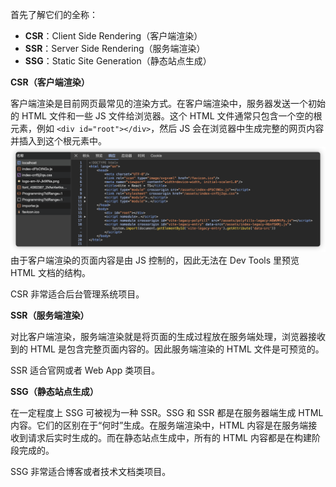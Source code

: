 首先了解它们的全称：

- **CSR**：Client Side Rendering（客户端渲染）
- **SSR**：Server Side Rendering（服务端渲染）
- **SSG**：Static Site Generation（静态站点生成）

**CSR（客户端渲染）**

客户端渲染是目前网页最常见的渲染方式。在客户端渲染中，服务器发送一个初始的 HTML 文件和一些 JS 文件给浏览器。这个 HTML 文件通常只包含一个空的根元素，例如 `<div id="root"></div>`，然后 JS 会在浏览器中生成完整的网页内容并插入到这个根元素中。
![csr](./assets/csr.png)
由于客户端渲染的页面内容是由 JS 控制的，因此无法在 Dev Tools 里预览 HTML 文档的结构。

CSR 非常适合后台管理系统项目。

**SSR（服务端渲染）**

对比客户端渲染，服务端渲染就是将页面的生成过程放在服务端处理，浏览器接收到的 HTML 是包含完整页面内容的。因此服务端渲染的 HTML 文件是可预览的。

SSR 适合官网或者 Web App 类项目。

**SSG（静态站点生成）**

在一定程度上 SSG 可被视为一种 SSR。SSG 和 SSR 都是在服务器端生成 HTML 内容。它们的区别在于“何时”生成。在服务端渲染中，HTML 内容是在服务端接收到请求后实时生成的。而在静态站点生成中，所有的 HTML 内容都是在构建阶段完成的。

SSG 非常适合博客或者技术文档类项目。